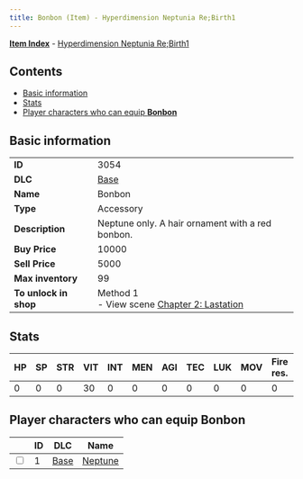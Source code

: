 ```yaml
---
title: Bonbon (Item) - Hyperdimension Neptunia Re;Birth1
---
```


[**Item Index**](/neptunia/rb1/item/index.html) - [Hyperdimension Neptunia Re;Birth1](/neptunia/rb1)

## Contents

- [Basic information](#basic-information)
- [Stats](#stats)
- [Player characters who can equip **Bonbon**](#player-characters-who-can-equip-bonbon)

## Basic information

|   |   |
| -- | -- |
| **ID** | 3054 |
| **DLC** | [Base](/neptunia/rb1/dlc/1-base.html) |
| **Name** | Bonbon |
| **Type** | Accessory |
| **Description** | Neptune only. A hair ornament with a red bonbon. |
| **Buy Price** | 10000 |
| **Sell Price** | 5000 |
| **Max inventory** | 99 |
| **To unlock in shop** | Method 1<br />- View scene [Chapter 2: Lastation](/neptunia/rb1/scene/1-202-chapter-2-lastation.html) |


## Stats

| HP | SP | STR | VIT | INT | MEN | AGI | TEC | LUK | MOV | Fire res. | Ice res. | Wind res. | Lightning res. |
| -- | -- | --- | --- | --- | --- | --- | --- | --- | --- | --------- | -------- | --------- | -------------- |
| 0 | 0 | 0 | 30 | 0 | 0 | 0 | 0 | 0 | 0 | 0 | 0 | 0 | 0 |


## Player characters who can equip **Bonbon**

|    | ID | DLC | Name |
| -- | -- | --- | ---- |
| <input type="checkbox" id="rb1-player-1-1" class="trackbox" /> | 1 | [Base](/neptunia/rb1/dlc/1-base.html) | [Neptune](/neptunia/rb1/player/1-1-neptune.html) |

